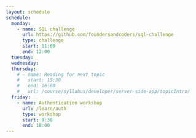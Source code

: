 ```yaml
---
layout: schedule
schedule:
  monday:
    - name: SQL challenge
      url: https://github.com/foundersandcoders/sql-challenge
      type: challenge
      start: 11:00
      end: 12:00
  tuesday:
  wednesday:
  thursday:
    # - name: Reading for next topic
    #   start: 15:30
    #   end: 16:00
    #   url: /course/syllabus/developer/server-side-app/topicIntro/
  friday:
    - name: Authentication workshop
      url: /learn/auth
      type: workshop
      start: 9:30
      end: 18:00
---
```

